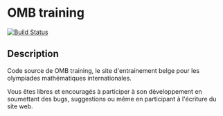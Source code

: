 OMB training
============
[![Build Status](https://secure.travis-ci.org/blegat/openvoc.png)](http://travis-ci.org/blegat/openvoc)

Description
-----------
Code source de OMB training,
le site d'entrainement belge pour les olympiades mathématiques internationales.

Vous êtes libres et encouragés à participer à son développement en soumettant
des bugs, suggestions ou même en participant à l'écriture du site web.
